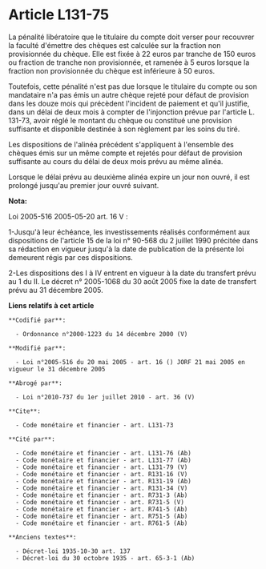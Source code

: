 # Article L131-75

La pénalité libératoire que le titulaire du compte doit verser pour recouvrer la faculté d'émettre des chèques est calculée
sur la fraction non provisionnée du chèque. Elle est fixée à 22 euros par tranche de 150 euros ou fraction de tranche non
provisionnée, et ramenée à 5 euros lorsque la fraction non provisionnée du chèque est inférieure à 50 euros.

Toutefois, cette pénalité n'est pas due lorsque le titulaire du compte ou son mandataire n'a pas émis un autre chèque rejeté
pour défaut de provision dans les douze mois qui précèdent l'incident de paiement et qu'il justifie, dans un délai de deux
mois à compter de l'injonction prévue par l'article L. 131-73, avoir réglé le montant du chèque ou constitué une provision
suffisante et disponible destinée à son règlement par les soins du tiré.

Les dispositions de l'alinéa précédent s'appliquent à l'ensemble des chèques émis sur un même compte et rejetés pour défaut
de provision suffisante au cours du délai de deux mois prévu au même alinéa.

Lorsque le délai prévu au deuxième alinéa expire un jour non ouvré, il est prolongé jusqu'au premier jour ouvré suivant.

**Nota:**

Loi 2005-516 2005-05-20 art. 16 V : 

1-Jusqu'à leur échéance, les investissements réalisés conformément aux dispositions de l'article 15 de la loi n° 90-568 du 2
juillet 1990 précitée dans sa rédaction en vigueur jusqu'à la date de publication de la présente loi demeurent régis par ces
dispositions. 

2-Les dispositions des I à IV entrent en vigueur à la date du transfert prévu au 1 du II. Le décret n° 2005-1068 du 30 août
2005 fixe la date de transfert prévu au 31 décembre 2005.

**Liens relatifs à cet article**

	**Codifié par**:

	  - Ordonnance n°2000-1223 du 14 décembre 2000 (V)

	**Modifié par**:

	  - Loi n°2005-516 du 20 mai 2005 - art. 16 () JORF 21 mai 2005 en vigueur le 31 décembre 2005

	**Abrogé par**:

	  - Loi n°2010-737 du 1er juillet 2010 - art. 36 (V)

	**Cite**:

	  - Code monétaire et financier - art. L131-73

	**Cité par**:

	  - Code monétaire et financier - art. L131-76 (Ab)
	  - Code monétaire et financier - art. L131-77 (Ab)
	  - Code monétaire et financier - art. L131-79 (V)
	  - Code monétaire et financier - art. R131-16 (V)
	  - Code monétaire et financier - art. R131-19 (Ab)
	  - Code monétaire et financier - art. R131-34 (V)
	  - Code monétaire et financier - art. R731-3 (Ab)
	  - Code monétaire et financier - art. R731-5 (V)
	  - Code monétaire et financier - art. R741-5 (Ab)
	  - Code monétaire et financier - art. R751-5 (Ab)
	  - Code monétaire et financier - art. R761-5 (Ab)

	**Anciens textes**:

	  - Décret-loi 1935-10-30 art. 137
	  - Décret-loi du 30 octobre 1935 - art. 65-3-1 (Ab)

